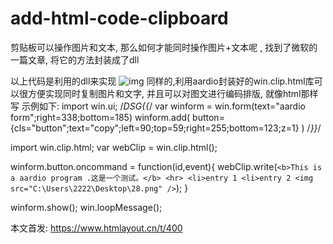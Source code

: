 # add-html-code-clipboard
剪贴板可以操作图片和文本, 那么如何才能同时操作图片+文本呢 , 找到了微软的一篇文章, 将它的方法封装成了dll

以上代码是利用的dll来实现
![img](https://www.htmlayout.cn/upload/image/20201103/1604334374508840.png)
同样的,利用aardio封装好的win.clip.html库可以很方便实现同时复制图片和文字, 并且可以对图文进行编码排版, 就像html那样写
示例如下:
import win.ui;
/*DSG{{*/
var winform = win.form(text="aardio form";right=338;bottom=185)
winform.add(
button={cls="button";text="copy";left=90;top=59;right=255;bottom=123;z=1}
)
/*}}*/
 
import win.clip.html;
var webClip = win.clip.html();
 
winform.button.oncommand = function(id,event){
    webClip.write(`
    <b>This is a aardio program .这是一个测试。</b>
    <hr>
    <li>entry 1
    <li>entry 2
    <img src="C:\Users\2222\Desktop\28.png" />
    `);
}
 
winform.show();
win.loopMessage();

本文首发: https://www.htmlayout.cn/t/400
